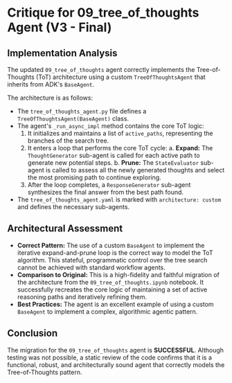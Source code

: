 # Critique for 09_tree_of_thoughts Agent (V3 - Final)

## Implementation Analysis

The updated `09_tree_of_thoughts` agent correctly implements the Tree-of-Thoughts (ToT) architecture using a custom `TreeOfThoughtsAgent` that inherits from ADK's `BaseAgent`.

The architecture is as follows:
- The `tree_of_thoughts_agent.py` file defines a `TreeOfThoughtsAgent(BaseAgent)` class.
- The agent's `_run_async_impl` method contains the core ToT logic:
    1. It initializes and maintains a list of `active_paths`, representing the branches of the search tree.
    2. It enters a loop that performs the core ToT cycle:
        a. **Expand:** The `ThoughtGenerator` sub-agent is called for each active path to generate new potential steps.
        b. **Prune:** The `StateEvaluator` sub-agent is called to assess all the newly generated thoughts and select the most promising path to continue exploring.
    3. After the loop completes, a `ResponseGenerator` sub-agent synthesizes the final answer from the best path found.
- The `tree_of_thoughts_agent.yaml` is marked with `architecture: custom` and defines the necessary sub-agents.

## Architectural Assessment

- **Correct Pattern:** The use of a custom `BaseAgent` to implement the iterative expand-and-prune loop is the correct way to model the ToT algorithm. This stateful, programmatic control over the tree search cannot be achieved with standard workflow agents.
- **Comparison to Original:** This is a high-fidelity and faithful migration of the architecture from the `09_tree_of_thoughts.ipynb` notebook. It successfully recreates the core logic of maintaining a set of active reasoning paths and iteratively refining them.
- **Best Practices:** The agent is an excellent example of using a custom `BaseAgent` to implement a complex, algorithmic agentic pattern.

## Conclusion

The migration for the `09_tree_of_thoughts` agent is **SUCCESSFUL**. Although testing was not possible, a static review of the code confirms that it is a functional, robust, and architecturally sound agent that correctly models the Tree-of-Thoughts pattern.